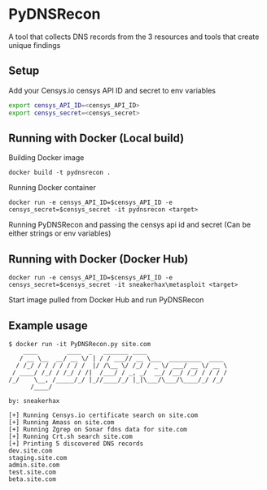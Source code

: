 # PyDNSRecon

A tool that collects DNS records from the 3 resources and tools that create unique findings

## Setup

Add your Censys.io censys API ID and secret to env variables

```bash
export censys_API_ID=<censys_API_ID>
export censys_secret=<censys_secret>
```

## Running with Docker (Local build)

Building Docker image

```
docker build -t pydnsrecon .
```

Running Docker container

```
docker run -e censys_API_ID=$censys_API_ID -e censys_secret=$censys_secret -it pydnsrecon <target>
```

Running PyDNSRecon and passing the censys api id and secret (Can be either strings or env variables)

## Running with Docker (Docker Hub)

```
docker run -e censys_API_ID=$censys_API_ID -e censys_secret=$censys_secret -it sneakerhax\metasploit <target>
```

Start image pulled from Docker Hub and run PyDNSRecon

## Example usage

```
$ docker run -it PyDNSRecon.py site.com
    ____        ____  _   _______ ____
   / __ \__  __/ __ \/ | / / ___// __ \___  _________  ____
  / /_/ / / / / / / /  |/ /\__ \/ /_/ / _ \/ ___/ __ \/ __ \
 / ____/ /_/ / /_/ / /|  /___/ / _, _/  __/ /__/ /_/ / / / /
/_/    \__, /_____/_/ |_//____/_/ |_|\___/\___/\____/_/ /_/
      /____/

by: sneakerhax

[+] Running Censys.io certificate search on site.com
[+] Running Amass on site.com
[+] Running Zgrep on Sonar fdns data for site.com
[+] Running Crt.sh search site.com
[+] Printing 5 discovered DNS records
dev.site.com
staging.site.com
admin.site.com
test.site.com
beta.site.com
```
